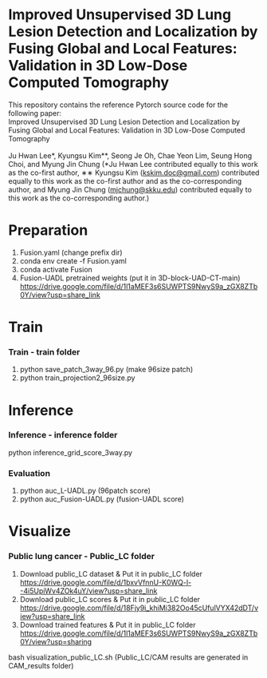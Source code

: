 # Improved Unsupervised 3D Lung Lesion Detection and Localization by Fusing Global and Local Features: Validation in 3D Low-Dose Computed Tomography
This repository contains the reference Pytorch source code for the following paper:
<br/>
Improved Unsupervised 3D Lung Lesion Detection and Localization by Fusing Global and Local Features: Validation in 3D Low-Dose Computed Tomography
<br/>
<br/>
Ju Hwan Lee*, Kyungsu Kim**, Seong Je Oh, Chae Yeon Lim, Seung Hong Choi, and Myung Jin Chung (*Ju Hwan Lee contributed equally to this work as the co-first author, ∗∗ Kyungsu Kim (kskim.doc@gmail.com) contributed equally to this work as the co-first author and as the co-corresponding author, and Myung Jin Chung (mjchung@skku.edu) contributed equally to this work as the co-corresponding author.)

# Preparation
1. Fusion.yaml (change prefix dir)
2. conda env create -f Fusion.yaml
3. conda activate Fusion
4. Fusion-UADL pretrained weights (put it in 3D-block-UAD-CT-main)
https://drive.google.com/file/d/1l1aMEF3s6SUWPTS9NwyS9a_zGX8ZTb0Y/view?usp=share_link

# Train
### Train - train folder
1. python save_patch_3way_96.py (make 96size patch)
2. python train_projection2_96size.py

# Inference
### Inference - inference folder
python inference_grid_score_3way.py

### Evaluation
1. python auc_L-UADL.py (96patch score)
2. python auc_Fusion-UADL.py (fusion-UADL score)

# Visualize
### Public lung cancer - Public_LC folder
1. Download public_LC dataset & Put it in public_LC folder
https://drive.google.com/file/d/1bxvVfnnU-K0WQ-l--4i5UpiWv4ZOk4uY/view?usp=share_link
2. Download public_LC scores & Put it in public_LC folder
https://drive.google.com/file/d/18Fjy9i_khiMi382Oo45cUfulVYX42dDT/view?usp=share_link
3. Download trained features & Put it in public_LC folder
https://drive.google.com/file/d/1l1aMEF3s6SUWPTS9NwyS9a_zGX8ZTb0Y/view?usp=sharing

bash visualization_public_LC.sh (Public_LC/CAM results are generated in CAM_results folder)


